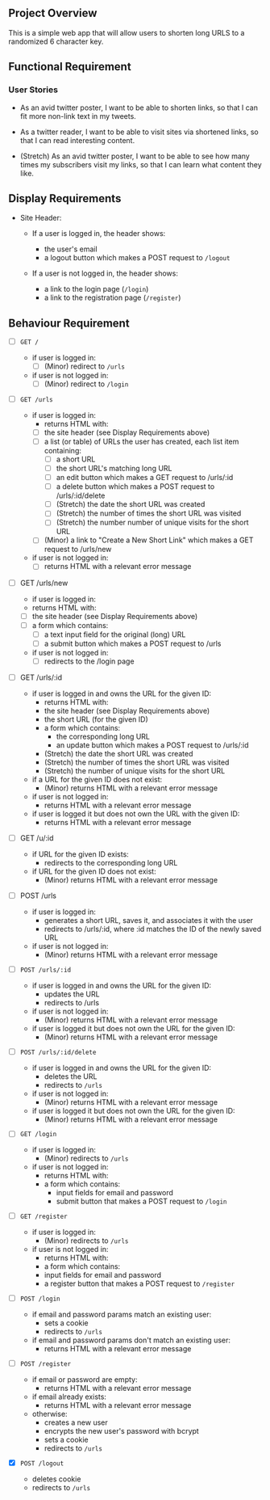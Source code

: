 ## Project Overview

This is a simple web app that will allow users to shorten long URLS to a randomized 6 character key.

## Functional Requirement

### User Stories
* As an avid twitter poster, I want to be able to shorten links, so that I can fit more non-link text in my tweets.

* As a twitter reader, I want to be able to visit sites via shortened links, so that I can read interesting content.

* (Stretch) As an avid twitter poster, I want to be able to see how many times my subscribers visit my links, so that I can learn what content they like.

## Display Requirements
* Site Header:

  * If a user is logged in, the header shows:
    * the user's email
    * a logout button which makes a POST request to `/logout`
  
  * If a user is not logged in, the header shows:
    * a link to the login page (`/login`)
    * a link to the registration page (`/register`)

## Behaviour Requirement

- [ ] `GET /`
  * if user is logged in:
    - [ ] (Minor) redirect to `/urls`
  * if user is not logged in:
    - [ ] (Minor) redirect to `/login`

- [ ] `GET /urls`
  * if user is logged in:
    * returns HTML with:
    - [ ] the site header (see Display Requirements above)
    - [ ] a list (or table) of URLs the user has created, each list item containing:
      - [ ] a short URL
      - [ ] the short URL's matching long URL
      - [ ] an edit button which makes a GET request to /urls/:id
      - [ ] a delete button which makes a POST request to /urls/:id/delete
      - [ ] (Stretch) the date the short URL was created
      - [ ] (Stretch) the number of times the short URL was visited
      - [ ] (Stretch) the number number of unique visits for the short URL
    - [ ] (Minor) a link to "Create a New Short Link" which makes a GET request to /urls/new
  * if user is not logged in:
    - [ ] returns HTML with a relevant error message

- [ ] GET /urls/new
  * if user is logged in:
  * returns HTML with:
  - [ ] the site header (see Display Requirements above)
  - [ ] a form which contains:
    - [ ] a text input field for the original (long) URL
    - [ ] a submit button which makes a POST request to /urls
  * if user is not logged in:
    - [ ] redirects to the /login page

- [ ] GET /urls/:id

  * if user is logged in and owns the URL for the given ID:
    * returns HTML with:
    * the site header (see Display Requirements above)
    * the short URL (for the given ID)
    * a form which contains:
      * the corresponding long URL
      * an update button which makes a POST request to /urls/:id
    * (Stretch) the date the short URL was created
    * (Stretch) the number of times the short URL was visited
    * (Stretch) the number of unique visits for the short URL
  * if a URL for the given ID does not exist:
    * (Minor) returns HTML with a relevant error message
  * if user is not logged in:
    * returns HTML with a relevant error message
  * if user is logged it but does not own the URL with the given ID:
    * returns HTML with a relevant error message

- [ ] GET /u/:id
  * if URL for the given ID exists:
    * redirects to the corresponding long URL
  * if URL for the given ID does not exist:
    * (Minor) returns HTML with a relevant error message

- [ ] POST /urls
  * if user is logged in:
    * generates a short URL, saves it, and associates it with the user
    * redirects to /urls/:id, where :id matches the ID of the newly saved URL
  * if user is not logged in:
    * (Minor) returns HTML with a relevant error message

- [ ] `POST /urls/:id`
  * if user is logged in and owns the URL for the given ID:
    * updates the URL
    * redirects to /urls
  * if user is not logged in:
    * (Minor) returns HTML with a relevant error message
  * if user is logged it but does not own the URL for the given ID:
    * (Minor) returns HTML with a relevant error message

- [ ] `POST /urls/:id/delete`
  * if user is logged in and owns the URL for the given ID:
    * deletes the URL
    * redirects to `/urls`
  * if user is not logged in:
    * (Minor) returns HTML with a relevant error message
  * if user is logged it but does not own the URL for the given ID:
    * (Minor) returns HTML with a relevant error message

- [ ] `GET /login`
  * if user is logged in:
    * (Minor) redirects to `/urls`
  * if user is not logged in:
    * returns HTML with:
    * a form which contains:
      * input fields for email and password
      * submit button that makes a POST request to `/login`

- [ ] `GET /register`
  * if user is logged in:
    * (Minor) redirects to `/urls`
  * if user is not logged in:
    * returns HTML with:
    * a form which contains:
    * input fields for email and password
    * a register button that makes a POST request to `/register`

- [ ] `POST /login`

  * if email and password params match an existing user:
    * sets a cookie
    * redirects to `/urls`
  * if email and password params don't match an existing  user:
    * returns HTML with a relevant error message

- [ ] `POST /register`
  * if email or password are empty:
    * returns HTML with a relevant error message
  * if email already exists:
    * returns HTML with a relevant error message
  * otherwise:
    * creates a new user
    * encrypts the new user's password with bcrypt
    * sets a cookie
    * redirects to `/urls`

- [x] `POST /logout`
  * deletes cookie
  * redirects to `/urls`


